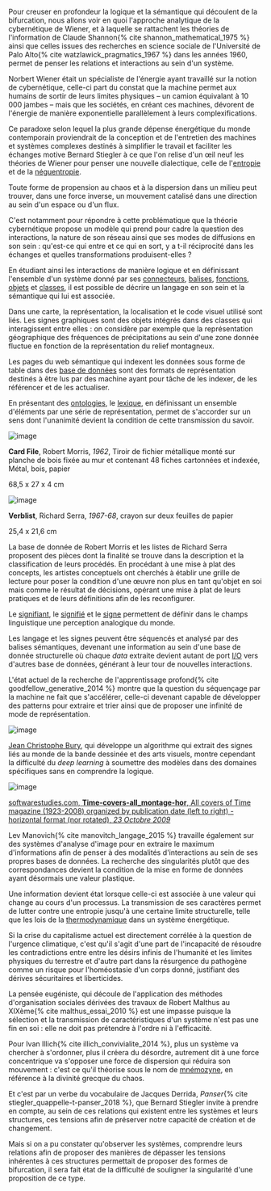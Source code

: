 Pour creuser en profondeur la logique et la sémantique qui découlent de la bifurcation, nous allons voir en quoi l'approche analytique de la cybernétique de Wiener, et à laquelle se rattachent les théories de l'information de Claude Shannon{% cite shannon_mathematical_1975 %} ainsi que celles issues des recherches en science sociale de l'Université de Palo Alto{% cite watzlawick_pragmatics_1967 %} dans les années 1960, permet de penser les relations et interactions au sein d'un système.

Norbert Wiener était un spécialiste de l'énergie ayant travaillé sur la notion de cybernétique, celle-ci part du constat que la machine permet aux humains de sortir de leurs limites physiques &ndash; un camion équivalant à 10 000 jambes &ndash; mais que les sociétés, en créant ces machines, dévorent de l'énergie de manière exponentielle parallèlement à leurs complexifications.

Ce paradoxe selon lequel la plus grande dépense énergétique du monde contemporain proviendrait de la conception et de l'entretien des machines et systèmes complexes destinés à simplifier le travail et faciliter les échanges motive Bernard Stiegler à ce que l'on relise d'un œil neuf les théories de Wiener pour penser une nouvelle dialectique, celle de l'[entropie](https://bifurcation.etxetxe.fr/7-annexes/lexique/) et de la [néguentropie](https://bifurcation.etxetxe.fr/7-annexes/lexique/).

Toute forme de propension au chaos et à la dispersion dans un milieu peut trouver, dans une force inverse, un mouvement catalisé dans une direction au sein d'un espace ou d'un flux.

C'est notamment pour répondre à cette problématique que la théorie cybernétique propose un modèle qui prend pour cadre la question des interactions, la nature de son réseau ainsi que ses modes de diffusions en son sein : qu'est-ce qui entre et ce qui en sort, y a t-il réciprocité dans les échanges et quelles transformations produisent-elles ?

En étudiant ainsi les interactions de manière logique et en définissant l'ensemble d'un système donné par ses [connecteurs](https://bifurcation.etxetxe.fr/7-annexes/lexique/), [balises](https://bifurcation.etxetxe.fr/7-annexes/lexique/), [fonctions](https://bifurcation.etxetxe.fr/7-annexes/lexique/), [objets](https://bifurcation.etxetxe.fr/7-annexes/lexique/) et [classes](https://bifurcation.etxetxe.fr/7-annexes/lexique/), il est possible de décrire un langage en son sein et la sémantique qui lui est associée.

Dans une carte, la représentation, la localisation et le code visuel utilisé sont liés. Les signes graphiques sont des objets intégrés dans des classes qui interagissent entre elles : on considère par exemple que la représentation géographique des fréquences de précipitations au sein d'une zone donnée fluctue en fonction de la représentation du relief montagneux.

Les pages du web sémantique qui indexent les données sous forme de table dans des [base de données](https://bifurcation.etxetxe.fr/7-annexes/lexique/) sont des formats de représentation destinés à être lus par des machine ayant pour tâche de les indexer, de les référencer et de les actualiser.

En présentant des [ontologies](https://bifurcation.etxetxe.fr/7-annexes/lexique/), le [lexique](https://bifurcation.etxetxe.fr/7-annexes/lexique/), en définissant un ensemble d'éléments par une série de représentation, permet de s'accorder sur un sens dont l'unanimité devient la condition de cette transmission du savoir.

![image](https://bifurcation.etxetxe.fr/images/morris.jpg)

**Card File**, Robert Morris, _1962_, Tiroir de fichier métallique monté sur planche de bois fixée au mur et contenant 48 fiches cartonnées et indexée, Métal, bois, papier

68,5 x 27 x 4 cm

![image](https://bifurcation.etxetxe.fr/images/serra.jpg)

**Verblist**, Richard Serra, _1967-68_, crayon sur deux feuilles de papier

25,4 x 21,6 cm

La base de donnée de Robert Morris et les listes de Richard Serra proposent des pièces dont la finalité se trouve dans la description et la classification de leurs procédés. En procédant à une mise à plat des concepts, les artistes conceptuels ont cherchés à établir une grille de lecture pour poser la condition d'une œuvre non plus en tant qu'objet en soi mais comme le résultat de décisions, opérant une mise à plat de leurs pratiques et de leurs définitions afin de les reconfigurer.

Le [signifiant](https://bifurcation.etxetxe.fr/7-annexes/lexique/), le [signifié](https://bifurcation.etxetxe.fr/7-annexes/lexique/) et le [signe](https://bifurcation.etxetxe.fr/7-annexes/lexique/) permettent de définir dans le champs linguistique une perception analogique du monde.

Les langage et les signes peuvent être séquencés et analysé par des balises sémantiques, devenant une information au sein d'une base de donnée structurelle où chaque _data_ extraite devient autant de port [I/O](https://bifurcation.etxetxe.fr/7-annexes/lexique/) vers d'autres base de données, générant à leur tour de nouvelles interactions.

L'état actuel de la recherche de l'apprentissage profond{% cite goodfellow_generative_2014 %} montre que la question du séquençage par la machine ne fait que s'accélérer, celle-ci devenant capable de développer des patterns pour extraire et trier ainsi que de proposer une infinité de mode de représentation.

![image](https://bifurcation.etxetxe.fr/images/bury.png)

[Jean Christophe Bury](https://l3i.univ-larochelle.fr/Burie-Jean-Christophe-MCF-HDR), qui développe un algorithme qui extrait des signes liés au monde de la bande dessinée et des arts visuels, montre cependant la difficulté du _deep learning_ à soumettre des modèles dans des domaines spécifiques sans en comprendre la logique.

![image](https://bifurcation.etxetxe.fr/images/manovich.jpg)

[softwarestudies.com, **Time-covers-all_montage-hor**, All covers of Time magazine (1923-2008) organized by publication date (left to right) - horizontal format (nor rotated), _23 Octobre 2009_](https://www.flickr.com/photos/culturevis/4038137889/in/album-72157622453554258/)

Lev Manovich{% cite manovitch_langage_2015 %} travaille également sur des systèmes d'analyse d'image pour en extraire le maximum d'informations afin de penser à des modalités d'interactions au sein de ses propres bases de données. La recherche des singularités plutôt que des correspondances devient la condition de la mise en forme de données ayant désormais une valeur plastique.

Une information devient état lorsque celle-ci est associée à une valeur qui change au cours d'un processus. La transmission de ses caractères permet de lutter contre une entropie jusqu'à une certaine limite structurelle, telle que les lois de la [thermodynamique](https://bifurcation.etxetxe.fr/7-annexes/lexique/) dans un système énergétique.

Si la crise du capitalisme actuel est directement corrélée à la question de l'urgence climatique, c'est qu'il s'agit d'une part de l'incapacité de résoudre les contradictions entre entre les désirs infinis de l'humanité et les limites physiques du terrestre et d'autre part dans la résurgence du pathogène comme un risque pour l'homéostasie d'un corps donné, justifiant des dérives sécuritaires et liberticides.

La pensée eugéniste, qui découle de l'application des méthodes d'organisation sociales dérivées des travaux de Robert Malthus au XIXème{% cite malthus_essai_2010 %} est une impasse puisque la sélection et la transmission de caractéristiques d'un système n'est pas une fin en soi : elle ne doit pas prétendre à l'ordre ni à l'efficacité.

Pour Ivan Illich{% cite illich_convivialite_2014 %}, plus un système va chercher à s'ordonner, plus il créera du désordre, autrement dit à une force concentrique va s'opposer une force de dispersion qui réduira son mouvement : c'est ce qu'il théorise sous le nom de [mnémozyne](https://bifurcation.etxetxe.fr/7-annexes/lexique/), en référence à la divinité grecque du chaos.

Et c'est par un verbe du vocabulaire de Jacques Derrida, _Panser_{% cite stiegler_quappelle-t-panser_2018 %}, que Bernard Stiegler invite à prendre en compte, au sein de ces relations qui existent entre les systèmes et leurs structures, ces tensions afin de préserver notre capacité de création et de changement.

Mais si on a pu constater qu'observer les systèmes, comprendre leurs relations afin de proposer des manières de dépasser les tensions inhérentes à ces structures permettait de proposer des formes de bifurcation, il sera fait état de la difficulté de souligner la singularité d'une proposition de ce type.
